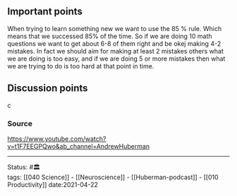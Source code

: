

## Important points
When trying to learn something new we want to use the 85 % rule. Which means that we successed 85% of the time. So if we are doing 10 math questions we want to get about 6-8 of them right and be okej making 4-2 mistakes. In fact we should aim for making at least 2 mistakes others what we are doing is too easy, and if we are doing 5 or more mistakes then what we are trying to do is too hard at that point in time. 


## Discussion points
c

### Source
https://www.youtube.com/watch?v=t1F7EEGPQwo&ab_channel=AndrewHuberman

---
Status: #🏛  
tags: [[040 Science]] - [[Neuroscience]] - [[Huberman-podcast]] - [[010 Productivity]]
date:2021-04-22
